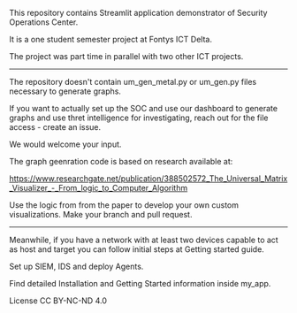 This repository contains Streamlit application demonstrator of Security Operations Center. 

It is a one student semester project at Fontys ICT Delta. 

The project was part time in parallel with two other ICT projects. 

---

The repository doesn't contain um_gen_metal.py or um_gen.py files necessary to generate graphs. 

If you want to actually set up the SOC and use our dashboard to generate graphs and use thret intelligence for investigating, reach out for the file access - create an issue.

We would welcome your input. 


The graph geenration code is based on research available at: 

https://www.researchgate.net/publication/388502572_The_Universal_Matrix_Visualizer_-_From_logic_to_Computer_Algorithm

Use the logic from from the paper to develop your own custom visualizations. Make your branch and pull request. 

---

Meanwhile, if you have a network with at least two devices capable to act as host and target you can follow initial steps at Getting started guide. 

Set up SIEM, IDS and deploy Agents. 

Find detailed Installation and Getting Started information inside my_app. 

License CC BY-NC-ND 4.0

